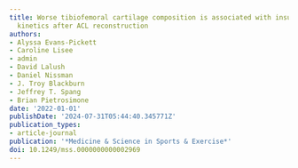 ```yaml
---
title: Worse tibiofemoral cartilage composition is associated with insufficient gait
  kinetics after ACL reconstruction
authors:
- Alyssa Evans-Pickett
- Caroline Lisee
- admin
- David Lalush
- Daniel Nissman
- J. Troy Blackburn
- Jeffrey T. Spang
- Brian Pietrosimone
date: '2022-01-01'
publishDate: '2024-07-31T05:44:40.345771Z'
publication_types:
- article-journal
publication: '*Medicine & Science in Sports & Exercise*'
doi: 10.1249/mss.0000000000002969
---
```

